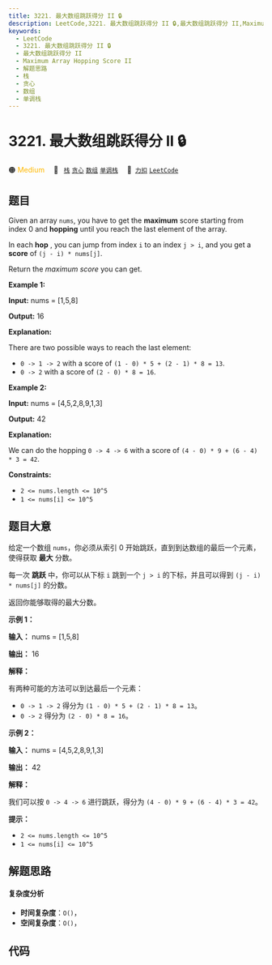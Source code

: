 ```yaml
---
title: 3221. 最大数组跳跃得分 II 🔒
description: LeetCode,3221. 最大数组跳跃得分 II 🔒,最大数组跳跃得分 II,Maximum Array Hopping Score II,解题思路,栈,贪心,数组,单调栈
keywords:
  - LeetCode
  - 3221. 最大数组跳跃得分 II 🔒
  - 最大数组跳跃得分 II
  - Maximum Array Hopping Score II
  - 解题思路
  - 栈
  - 贪心
  - 数组
  - 单调栈
---
```


# 3221. 最大数组跳跃得分 II 🔒

🟠 <font color=#ffb800>Medium</font>&emsp; 🔖&ensp; [`栈`](/tag/stack.md) [`贪心`](/tag/greedy.md) [`数组`](/tag/array.md) [`单调栈`](/tag/monotonic-stack.md)&emsp; 🔗&ensp;[`力扣`](https://leetcode.cn/problems/maximum-array-hopping-score-ii) [`LeetCode`](https://leetcode.com/problems/maximum-array-hopping-score-ii)

## 题目

Given an array `nums`, you have to get the **maximum** score starting from
index 0 and **hopping** until you reach the last element of the array.

In each **hop** , you can jump from index `i` to an index `j > i`, and you get
a **score** of `(j - i) * nums[j]`.

Return the _maximum score_ you can get.



**Example 1:**

**Input:** nums = [1,5,8]

**Output:** 16

**Explanation:**

There are two possible ways to reach the last element:

  * `0 -> 1 -> 2` with a score of `(1 - 0) * 5 + (2 - 1) * 8 = 13`.
  * `0 -> 2` with a score of `(2 - 0) * 8 = 16`.

**Example 2:**

**Input:** nums = [4,5,2,8,9,1,3]

**Output:** 42

**Explanation:**

We can do the hopping `0 -> 4 -> 6` with a score of `(4 - 0) * 9 + (6 - 4) * 3
= 42`.



**Constraints:**

  * `2 <= nums.length <= 10^5`
  * `1 <= nums[i] <= 10^5`


## 题目大意

给定一个数组 `nums`，你必须从索引 0 开始跳跃，直到到达数组的最后一个元素，使得获取 **最大** 分数。

每一次 **跳跃** 中，你可以从下标 `i` 跳到一个 `j > i` 的下标，并且可以得到 `(j - i) * nums[j]` 的分数。

返回你能够取得的最大分数。



**示例 1：**

**输入：** nums = [1,5,8]

**输出：** 16

**解释：**

有两种可能的方法可以到达最后一个元素：

  * `0 -> 1 -> 2` 得分为 `(1 - 0) * 5 + (2 - 1) * 8 = 13`。
  * `0 -> 2` 得分为 `(2 - 0) * 8 = 16`。

**示例 2：**

**输入：** nums = [4,5,2,8,9,1,3]

**输出：** 42

**解释：**

我们可以按 `0 -> 4 -> 6` 进行跳跃，得分为 `(4 - 0) * 9 + (6 - 4) * 3 = 42`。



**提示：**

  * `2 <= nums.length <= 10^5`
  * `1 <= nums[i] <= 10^5`


## 解题思路

#### 复杂度分析

- **时间复杂度**：`O()`，
- **空间复杂度**：`O()`，

## 代码

```javascript

```